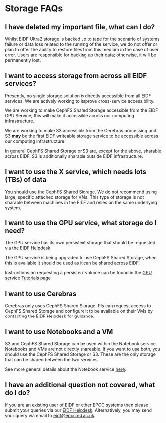 # Storage FAQs

## I have deleted my important file, what can I do?

Whilst EIDF Ultra2 storage is backed up to tape for the scenario of systems failure or data loss related to the running of the service, we do not offer or plan to offer the ability to restore files from this medium in the case of user error. Users are responsible for backing up their data; otherwise, it will be permanently lost.

## I want to access storage from across all EIDF services?

Presently, no single storage solution is directly accessible from all EIDF services. We are actively working to improve cross-service accessibility.

We are working to make CephFS Shared Storage accessible from the EIDF GPU Service; this will make it accessible across our computing infrastructure.

We are working to make S3 accessible from the Cerebras processing unit. S3 **may** be the first EIDF writeable storage service to be accessible across our computing infrastructure.

In general CephFS Shared Storage or S3 are, except for the above, sharable across EIDF. S3 is additionally sharable outside EIDF infrastructure.

## I want to use the X service, which needs lots (TBs) of data

You should use the CephFS Shared Storage. We do not recommend using large, specific attached storage for VMs. This type of storage is not sharable between machines in the EIDF and relies on the same underlying system.

## I want to use the GPU service, what storage do I need?

The GPU service has its own persistent storage that should be requested via the [EIDF Helpdesk](https://portal.eidf.ac.uk/queries/submit)

The GPU service is being upgraded to use CephFS Shared Storage, when this is available it should be used as it can be shared across EIDF.

Instructions on requesting a persistent volume can be found in the [GPU service Tutorials page](https://docs.eidf.ac.uk/services/gpuservice/training/L2_requesting_persistent_volumes/#:~:text=Please%20consider%20migrating%20your%20data%20onto%20CephFS,to%20use%20the%20new%20storage%20class%20afterwards.)

## I want to use Cerebras

Cerebras only uses CephFS Shared Storage. PIs can request access to CephFS Shared Storage and configure it to be available on their VMs by contacting the [EIDF Helpdesk](https://portal.eidf.ac.uk/queries/submit) for guidance.

## I want to use Notebooks and a VM

S3 and CephFS Shared Storage can be used within the Notebook service. Notebooks and VMs are not directly shareable.
If you want to use both, you should use the CephFS Shared Storage or S3.
These are the only storage that can be shared between the two services.

See more general details about the Notebook service [here](../services/jhub/index.md).

## I have an additional question not covered, what do I do?

If you are an existing user of EIDF or other EPCC systems then please submit your queries via our [EIDF Helpdesk](https://portal.eidf.ac.uk/queries/submit). Alternatively, you may send your query via email to [eidf@epcc.ed.ac.uk](mailto:eidf@epcc.ed.ac.uk).
